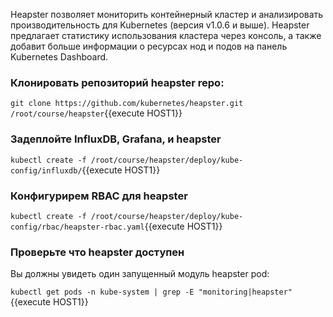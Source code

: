 Heapster позволяет мониторить контейнерный кластер и анализировать производительность для Kubernetes (версия v1.0.6 и выше). 
Heapster предлагает статистику использования кластера через консоль, а также добавит больше информации о ресурсах нод и подов на панель Kubernetes Dashboard.

### Клонировать репозиторий heapster repo:

`git clone https://github.com/kubernetes/heapster.git /root/course/heapster`{{execute HOST1}}

### Задеплойте InfluxDB, Grafana, и heapster

`kubectl create -f /root/course/heapster/deploy/kube-config/influxdb/`{{execute HOST1}}

### Конфигурирем RBAC для heapster

`kubectl create -f /root/course/heapster/deploy/kube-config/rbac/heapster-rbac.yaml`{{execute HOST1}}

### Проверьте что heapster доступен

Вы должны увидеть один запущенный модуль heapster pod:

`kubectl get pods -n kube-system | grep -E "monitoring|heapster"`{{execute HOST1}}

